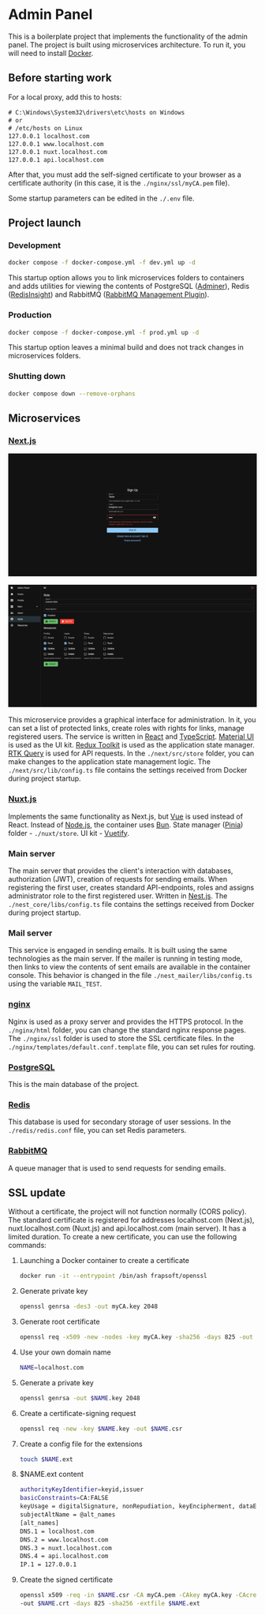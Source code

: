 # Admin Panel

This is a boilerplate project that implements the functionality of the admin panel.
The project is built using microservices architecture.
To run it, you will need to install [Docker](https://github.com/docker).

## Before starting work

For a local proxy, add this to hosts:

```
# C:\Windows\System32\drivers\etc\hosts on Windows
# or
# /etc/hosts on Linux
127.0.0.1 localhost.com
127.0.0.1 www.localhost.com
127.0.0.1 nuxt.localhost.com
127.0.0.1 api.localhost.com
```

After that, you must add the self-signed certificate to your browser as a certificate authority (in this case, it is the `./nginx/ssl/myCA.pem` file).

Some startup parameters can be edited in the `./.env` file.

## Project launch

### Development

```sh
docker compose -f docker-compose.yml -f dev.yml up -d
```

This startup option allows you to link microservices folders to containers and adds utilities for viewing the contents of PostgreSQL ([Adminer](https://github.com/vrana/adminer)), Redis ([RedisInsight](https://github.com/RedisInsight/RedisInsight)) and RabbitMQ ([RabbitMQ Management Plugin](https://github.com/rabbitmq/rabbitmq-management)).

### Production

```sh
docker compose -f docker-compose.yml -f prod.yml up -d
```

This startup option leaves a minimal build and does not track changes in microservices folders.

### Shutting down

```sh
docker compose down --remove-orphans
```

## Microservices

### [Next.js](https://github.com/vercel/next.js)

![sign-up-preview.png](sign-up-preview.png 'Sign Up Screen preview')

![admin-preview.png](admin-preview.png 'Role Screen preview')

This microservice provides a graphical interface for administration.
In it, you can set a list of protected links, create roles with rights for links, manage registered users.
The service is written in [React](https://github.com/facebook/react) and [TypeScript](https://github.com/microsoft/TypeScript).
[Material UI](https://github.com/mui/material-ui) is used as the UI kit.
[Redux Toolkit](https://github.com/reduxjs/redux-toolkit) is used as the application state manager.
[RTK Query](https://github.com/rtk-incubator/rtk-query) is used for API requests.
In the `./next/src/store` folder, you can make changes to the application state management logic.
The `./next/src/lib/config.ts` file contains the settings received from Docker during project startup.

### [Nuxt.js](https://github.com/nuxt/nuxt)

Implements the same functionality as Next.js, but [Vue](https://github.com/vuejs/core) is used instead of React.
Instead of [Node.js](https://github.com/nodejs), the container uses [Bun](https://github.com/oven-sh/bun).
State manager ([Pinia](https://github.com/vuejs/pinia)) folder - `./nuxt/store`.
UI kit - [Vuetify](https://github.com/vuetifyjs/vuetify).

### Main server

The main server that provides the client's interaction with databases, authorization (JWT), creation of requests for sending emails.
When registering the first user, creates standard API-endpoints, roles and assigns administrator role to the first registered user.
Written in [Nest.js](https://github.com/nestjs/nest).
The `./nest_core/libs/config.ts` file contains the settings received from Docker during project startup.

### Mail server

This service is engaged in sending emails.
It is built using the same technologies as the main server.
If the mailer is running in testing mode, then links to view the contents of sent emails are available in the container console.
This behavior is changed in the file `./nest_mailer/libs/config.ts` using the variable `MAIL_TEST`.

### [nginx](https://github.com/nginx/agent)

Nginx is used as a proxy server and provides the HTTPS protocol.
In the `./nginx/html` folder, you can change the standard nginx response pages.
The `./nginx/ssl` folder is used to store the SSL certificate files.
In the `./nginx/templates/default.conf.template` file, you can set rules for routing.

### [PostgreSQL](https://github.com/postgres/postgres)

This is the main database of the project.

### [Redis](https://github.com/redis/redis)

This database is used for secondary storage of user sessions.
In the `./redis/redis.conf` file, you can set Redis parameters.

### [RabbitMQ](https://github.com/rabbitmq/rabbitmq-tutorials)

A queue manager that is used to send requests for sending emails.

## SSL update

Without a certificate, the project will not function normally (CORS policy).
The standard certificate is registered for addresses localhost.com (Next.js), nuxt.localhost.com (Nuxt.js) and api.localhost.com (main server).
It has a limited duration.
To create a new certificate, you can use the following commands:

1. Launching a Docker container to create a certificate

   ```sh
   docker run -it --entrypoint /bin/ash frapsoft/openssl
   ```

2. Generate private key

   ```sh
   openssl genrsa -des3 -out myCA.key 2048
   ```

3. Generate root certificate

   ```sh
   openssl req -x509 -new -nodes -key myCA.key -sha256 -days 825 -out myCA.pem
   ```

4. Use your own domain name

   ```sh
   NAME=localhost.com
   ```

5. Generate a private key

   ```sh
   openssl genrsa -out $NAME.key 2048
   ```

6. Create a certificate-signing request

   ```sh
   openssl req -new -key $NAME.key -out $NAME.csr
   ```

7. Create a config file for the extensions

   ```sh
   touch $NAME.ext
   ```

8. $NAME.ext content

   ```sh
   authorityKeyIdentifier=keyid,issuer
   basicConstraints=CA:FALSE
   keyUsage = digitalSignature, nonRepudiation, keyEncipherment, dataEncipherment
   subjectAltName = @alt_names
   [alt_names]
   DNS.1 = localhost.com
   DNS.2 = www.localhost.com
   DNS.3 = nuxt.localhost.com
   DNS.4 = api.localhost.com
   IP.1 = 127.0.0.1
   ```

9. Create the signed certificate

   ```sh
   openssl x509 -req -in $NAME.csr -CA myCA.pem -CAkey myCA.key -CAcreateserial \
   -out $NAME.crt -days 825 -sha256 -extfile $NAME.ext
   ```

